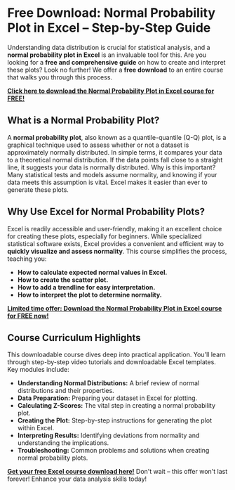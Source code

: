 # Free Download: Normal Probability Plot in Excel – Step-by-Step Guide

Understanding data distribution is crucial for statistical analysis, and a **normal probability plot in Excel** is an invaluable tool for this. Are you looking for a **free and comprehensive guide** on how to create and interpret these plots? Look no further! We offer a **free download** to an entire course that walks you through this process.

[**Click here to download the Normal Probability Plot in Excel course for FREE!**](https://udemywork.com/normal-probability-plot-in-excel)

## What is a Normal Probability Plot?

A **normal probability plot**, also known as a quantile-quantile (Q-Q) plot, is a graphical technique used to assess whether or not a dataset is approximately normally distributed. In simple terms, it compares your data to a theoretical normal distribution. If the data points fall close to a straight line, it suggests your data is normally distributed. Why is this important? Many statistical tests and models assume normality, and knowing if your data meets this assumption is vital. Excel makes it easier than ever to generate these plots.

## Why Use Excel for Normal Probability Plots?

Excel is readily accessible and user-friendly, making it an excellent choice for creating these plots, especially for beginners. While specialized statistical software exists, Excel provides a convenient and efficient way to **quickly visualize and assess normality**. This course simplifies the process, teaching you:

*   **How to calculate expected normal values in Excel.**
*   **How to create the scatter plot.**
*   **How to add a trendline for easy interpretation.**
*   **How to interpret the plot to determine normality.**

[**Limited time offer: Download the Normal Probability Plot in Excel course for FREE now!**](https://udemywork.com/normal-probability-plot-in-excel)

## Course Curriculum Highlights

This downloadable course dives deep into practical application. You'll learn through step-by-step video tutorials and downloadable Excel templates. Key modules include:

*   **Understanding Normal Distributions:** A brief review of normal distributions and their properties.
*   **Data Preparation:** Preparing your dataset in Excel for plotting.
*   **Calculating Z-Scores:** The vital step in creating a normal probability plot.
*   **Creating the Plot:** Step-by-step instructions for generating the plot within Excel.
*   **Interpreting Results:** Identifying deviations from normality and understanding the implications.
*   **Troubleshooting:** Common problems and solutions when creating normal probability plots.

[**Get your free Excel course download here!**](https://udemywork.com/normal-probability-plot-in-excel) Don't wait – this offer won't last forever! Enhance your data analysis skills today!
